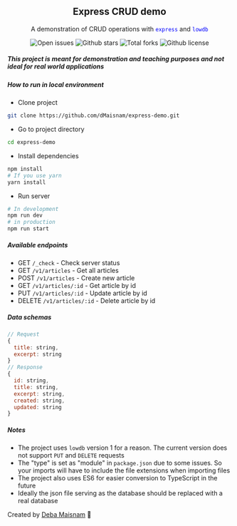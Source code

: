 <section align="center">
  <h1>Express CRUD demo</h1>
  <p>A demonstration of CRUD operations with <code style="color: blue;">express</code> and <code style="color: blue;">lowdb</code></p>
  <div>
    <img 
      src="https://img.shields.io/github/issues/dMaisnam/express-demo" 
      alt="Open issues"
    />
    <img 
      src="https://img.shields.io/github/stars/dMaisnam/express-demo" 
      alt="Github stars"
    />
    <img 
      src="https://img.shields.io/github/forks/dMaisnam/express-demo" 
      alt="Total forks"
    />
    <img 
      src="https://img.shields.io/github/license/dMaisnam/express-demo" 
      alt="Github license"
    />
  </div>
</section>

##### This project is meant for demonstration and teaching purposes and not ideal for real world applications

##### How to run in local environment
- Clone project
```bash
git clone https://github.com/dMaisnam/express-demo.git
```
- Go to project directory
```bash
cd express-demo
```
- Install dependencies
```bash
npm install
# If you use yarn
yarn install
```
- Run server
```bash
# In development
npm run dev
# in production
npm run start
```

##### Available endpoints 
- GET     `/_check`           - Check server status
- GET     `/v1/articles`      - Get all articles
- POST    `/v1/articles`      - Create new article
- GET     `/v1/articles/:id`  - Get article by id
- PUT     `/v1/articles/:id`  - Update article by id
- DELETE  `/v1/articles/:id`  - Delete article by id

##### Data schemas
```js
// Request
{
  title: string,
  excerpt: string
}
// Response
{
  id: string,
  title: string,
  excerpt: string,
  created: string,
  updated: string
}
```

##### Notes
- The project uses `lowdb` version 1 for a reason. The current version does not support `PUT` and `DELETE` requests
- The "type" is set as "module" in `package.json` due to some issues. So your imports will have to include the file extensions when importing files
- The project also uses ES6 for easier conversion to TypeScript in the future
- Ideally the json file serving as the database should be replaced with a real database

Created by [Deba Maisnam](https://twitter.com/debamaisnam) :link: